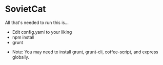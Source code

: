 SovietCat
=========

All that's needed to run this is...
- Edit config.yaml to your liking
- npm install
- grunt

* Note: You may need to install grunt, grunt-cli, coffee-script, and express globally.
